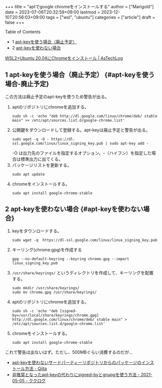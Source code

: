 +++
title = "aptでgoogle chromeをインストールする"
author = ["Marigold"]
date = 2023-07-06T20:32:59+09:00
lastmod = 2023-12-10T20:56:03+09:00
tags = ["wsl", "ubuntu"]
categories = ["article"]
draft = false
+++

<div class="ox-hugo-toc toc has-section-numbers">

<div class="heading">Table of Contents</div>

- <span class="section-num">1</span> [apt-keyを使う場合（廃止予定）](#apt-keyを使う場合-廃止予定)
- <span class="section-num">2</span> [apt-keyを使わない場合](#apt-keyを使わない場合)

</div>
<!--endtoc-->

[WSL2+Ubuntu 20.04にChromeをインストール | AsTechLog](https://astherier.com/blog/2020/08/install-google-chrome-on-wsl2/)


## <span class="section-num">1</span> apt-keyを使う場合（廃止予定） {#apt-keyを使う場合-廃止予定}

この方法は廃止予定のapt-keyを使うため警告が出る。

1.  aptのリポジトリにchromeを追加する。
    ```shell
    sudo sh -c 'echo "deb http://dl.google.com/linux/chrome/deb/ stable main" >> /etc/apt/sources.list.d/google-chrome.list'
    ```
2.  公開鍵をダウンロードして登録する。apt-keyは廃止予定と警告が出る。
    ```shell
    sudo wget -q -O - https://dl-ssl.google.com/linux/linux_signing_key.pub | sudo apt-key add -
    ```
    -O は出力先のファイルを指定するオプション。-（ハイフン）を指定した場合は標準出力に出てくる。
3.  パッケージリストを更新する。
    ```shell
    sudo apt update
    ```
4.  chromeをインストールする。
    ```shell
    sudo apt install google-chrome-stable
    ```


## <span class="section-num">2</span> apt-keyを使わない場合 {#apt-keyを使わない場合}

1.  keyをダウンロードする。
    ```shell
    sudo wget -q  https://dl-ssl.google.com/linux/linux_signing_key.pub
    ```
2.  キーリング(chrome.gpg)を作成する
    ```shell
    gpg --no-default-keyring --keyring chrome.gpg --import linux_signing_key.pub
    ```
3.  `/usr/share/keyrings/` というディレクトリを作成して、キーリングを配置する。
    ```shell
    sudo mkdir /usr/share/keyrings/
    sudo mv chrome.gpg /usr/share/keyrings/
    ```
4.  aptのリポジトリにchromeを追加する。
    ```shell
    sudo sh -c 'echo "deb [signed-by=/usr/local/share/keyrings/chrome.gpg] http://dl.google.com/linux/chrome/deb/ stable main" > /etc/apt/sources.list.d/google-chrome.list'
    ```
5.  chromeをインストールする。
    ```shell
    sudo apt install google-chrome-stable
    ```

これで警告は出ないはず。ただし、500MBぐらい消費するのだが...

-   [apt-keyを使わないサードパーティーリポジトリからのパッケージのインストール方法 - Qiita](https://qiita.com/SolKul/items/5b87bcf325db63b0ea28)
-   [非推奨となったapt-keyの代わりにsigned-byとgnupgを使う方法 - 2021-05-05 - ククログ](https://www.clear-code.com/blog/2021/5/5.html)
